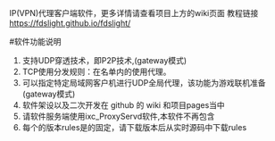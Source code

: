  IP(VPN)代理客户端软件，更多详情请查看项目上方的wiki页面
教程链接 https://fdslight.github.io/fdslight/

#软件功能说明  
1. 支持UDP穿透技术，即P2P技术,(gateway模式)
2. TCP使用分发规则：在名单内的使用代理。
3. 可以指定特定局域网客户机进行UDP全局代理，该功能为游戏联机准备(gateway模式)
4. 软件架设以及二次开发在 github 的 wiki 和项目pages当中
5. 请软件服务端使用ixc_ProxyServd软件,本软件不再包含
6. 每个的版本rules是的固定，请下载版本后从实时源码中下载rules
